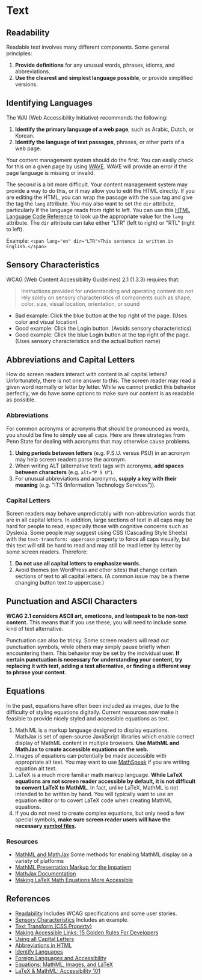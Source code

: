 # Text

## Readability

Readable text involves many different components. Some general principles:

1.  **Provide definitions** for any unusual words, phrases, idioms, and abbreviations.
2.  **Use the clearest and simplest language possible**, or provide simplified versions.

## Identifying Languages

The WAI (Web Accessibility Initiative) recommends the following:

1.  **Identify the primary language of a web page**, such as Arabic, Dutch, or Korean.
2.  **Identify the language of text passages**, phrases, or other parts of a web page.

Your content management system should do the first. You can easily check for this on a given page by using [WAVE](https://wave.webaim.org/). WAVE will provide an error if the page language is missing or invalid.

The second is a bit more difficult. Your content management system may provide a way to do this, or it may allow you to edit the HTML directly. If you are editing the HTML, you can wrap the passage with the `span` tag and give the tag the `lang` attribute. You may also want to set the `dir` attribute, particularly if the language reads from right to left. You can use this [HTML Language Code Reference](https://www.w3schools.com/tags/ref_language_codes.asp) to look up the appropriate value for the `lang` attribute. The `dir` attribute can take either "LTR" (left to right) or "RTL" (right to left).

Example: `<span lang="en" dir="LTR">This sentence is written in English.</span>`

## Sensory Characteristics

WCAG (Web Content Accessibility Guidelines) 2.1 (1.3.3) requires that:

> Instructions provided for understanding and operating content do not rely solely on sensory characteristics of components such as shape, color, size, visual location, orientation, or sound

-   Bad example: Click the blue button at the top right of the page. (Uses color and visual location)
-   Good example: Click the Login button. (Avoids sensory characteristics)
-   Good example: Click the blue Login button at the top right of the page. (Uses sensory characteristics and the actual button name)

## Abbreviations and Capital Letters

How do screen readers interact with content in all capital letters? Unfortunately, there is not one answer to this. The screen reader may read a given word normally or letter by letter. While we cannot predict this behavior perfectly, we do have some options to make sure our content is as readable as possible.

### Abbreviations

For common acronyms or acronyms that should be pronounced as words, you should be fine to simply use all caps. Here are three strategies from Penn State for dealing with acronyms that may otherwise cause problems.

1.  **Using periods between letters** (e.g. P.S.U. versus PSU) in an acronym may help screen readers parse the acronym.
2.  When writing ALT (alternative text) tags with acronyms, **add spaces between characters** (e.g. `alt="P S U"`).
3.  For unusual abbreviations and acronyms, **supply a key with their meaning** (e.g. "ITS (Information Technology Services")).

### Capital Letters

Screen readers may behave unpredictably with non-abbreviation words that are in all capital letters. In addition, large sections of text in all caps may be hard for people to read, especially those with cognitive concerns such as Dyslexia. Some people may suggest using CSS (Cascading Style Sheets) with the `text-transform: uppercase` property to force all caps visually, but this text will still be hard to read and may still be read letter by letter by some screen readers. Therefore:

1.  **Do not use all capital letters to emphasize words.**
2.  Avoid themes (on WordPress and other sites) that change certain sections of text to all capital letters. (A common issue may be a theme changing button text to uppercase.)

## Punctuation and ASCII Characters

**WCAG 2.1 considers ASCII art, emoticons, and leetspeak to be non-text content.** This means that if you use these, you will need to include some kind of text alternative.

Punctuation can also be tricky. Some screen readers will read out punctuation symbols, while others may simply pause briefly when encountering them. This behavior may be set by the individual user. **If certain punctuation is necessary for understanding your content, try replacing it with text, adding a text alternative, or finding a different way to phrase your content.**

## Equations

In the past, equations have often been included as images, due to the difficulty of styling equations digitally. Current resources now make it feasible to provide nicely styled and accessible equations as text.

1.  Math ML is a markup language designed to display equations. MathJax is set of open-source JavaScript libraries which enable correct display of MathML content in multiple browsers. **Use MathML and MathJax to create accessible equations on the web.**
2.  Images of equations can potentially be made accessible with appropriate alt text. You may want to use [MathSpeak](https://www.seewritehear.com/services/web-accessibility/addons-tools/) if you are writing equation alt text.
3.  LaTeX is a much more familiar math markup language. **While LaTeX equations are not screen reader accessible by default, it is not difficult to convert LaTeX to MathML.** In fact, unlike LaTeX, MathML is not intended to be written by hand. You will typically want to use an equation editor or to covert LaTeX code when creating MathML equations.
4.  If you do not need to create complex equations, but only need a few special symbols, **make sure screen reader users will have the necessary [symbol files](https://accessibility.psu.edu/foreignlanguages/jawssymbols/).**

### Resources

-   [MathML and MathJax](https://accessibility.psu.edu/math/mathml/) Some methods for enabling MathML display on a variety of platforms
-   [MathML Presentation Markup for the Impatient](http://www.xmlmind.com/tutorials/MathML/) 
-   [MathJax Documentation](http://docs.mathjax.org/en/latest/) 
-   [Making LaTeX Math Equations More Accessible](https://www.unr.edu/accessibility/resources/documents/accessible/research-and-publications/strategy-1)

## References

-   [Readability](https://www.w3.org/WAI/fundamentals/accessibility-principles/#readable) Includes WCAG specifications and some user stories.
-   [Sensory Characteristics](https://accessibility.princeton.edu/how/content/sensory-characteristics) Includes an example.
-   [Text Transform (CSS Property)](https://developer.mozilla.org/en-US/docs/Web/CSS/text-transform) 
-   [Making Accessible Links: 15 Golden Rules For Developers](https://www.sitepoint.com/15-rules-making-accessible-links/) 
-   [Using all Capital Letters](https://blogs.lanecc.edu/webteam/2017/03/07/using-all-capital-letters/) 
-   [Abbreviations in HTML](https://accessibility.psu.edu/abbreviations/) 
-   [Identify Languages](https://accessibility.princeton.edu/how/content/identify-languages) 
-   [Foreign Languages and Accessibility](https://accessibility.psu.edu/foreignlanguages/) 
-   [Equations: MathML, Images, and LaTeX](https://accessibility.psu.edu/math/equations/) 
-   [LaTeX & MathML: Accessibility 101](https://sbctc.instructure.com/courses/1698678/pages/latex-and-mathml)
